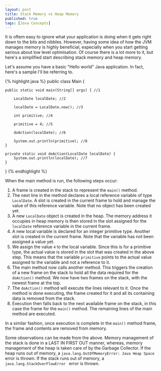 ```yaml
---
layout: post
title: Stack Memory vs Heap Memory
published: true
tags: [Java Concepts]
---
```


It is oftem easy to ignore what your application is doing when it gets right down to the bits and nibbles. However, having some idea of how the JVM manages memory is highly beneficial, especially when you start getting serious about low level optimisation. Of course there is a lot more to it, but here's a simplified start describing stack memory and heap memory.<!--more-->

Let's assume you have a basic "Hello world" Java application. In fact, here's a sample I'll be referring to.

{% highlight java %}
public class Main {

    public static void main(String[] args) { //1

        LocalDate localDate; //2

        localDate = LocalDate.now(); //3

        int primitive; //4

        primitive = 4; //5

        doAction(localDate); //6

        System.out.println(primitive); //8
    }

    private static void doAction(LocalDate localDate) {
        System.out.println(localDate); //7
    }
}
{% endhighlight %}

When the main method is run, the following steps occur:
1. A frame is created in the stack to represent the ``main()`` method.
2. The next line in the method declares a local reference variable of type ``LocalDate``. A slot is created in the current frame to hold and manage the value of this reference variable. Note that no object has been created yet.
3. A new ``LocalDate`` object is created in the heap. The memory address it occupies in heap memory is then stored in the slot assigned for the ``localDate`` reference variable in the current frame.
4. A new local variable is declared for an integer primitive type. Another slot is created in the current frame. Note that the variable has not been assigned a value yet.
5. We assign the value ``4`` to the local variable. Since this is for a primitive type, the actual value is stored in the slot that was created in the above step. This means that the variable ``primitive`` points to the actual value assigned to the variable and not a reference to it.
6. The main method now calls another method. This triggers the creation of a new frame on the stack to hold all the data required for the ``doAction()`` method. We now have two frames on the stack, with the newest frame at the top.
7. The ``doAction()`` method will execute the lines relevant to it. Once the method is done executing, the frame created for it and all its containing data is removed from the stack.
8. Execution then falls back to the next available frame on the stack, in this case the frame for the ``main()`` method. The remaining lines of the main method are executed.

In a similar fashion, once execution is complete in the ``main()`` method frame, the frame and contents are removed from memory.

Some observations can be made from the above. Memory management of the stack is done in a LAST IN FIRST OUT manner, whereas, memory management of the heap is taken care of by the Garbage Collector. If the heap runs out of memory, a ``java.lang.OutOfMemoryError: Java Heap Space`` error is thrown. If the stack runs out of memory, a ``java.lang.StackOverFlowError `` error is thrown.
